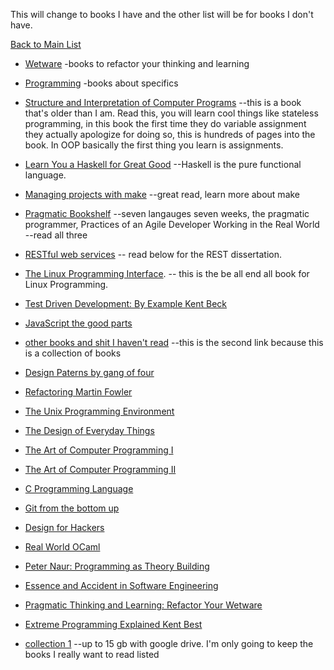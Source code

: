 This will change to books I have and the other list will be for books I don't have. 

[Back to Main List](https://gist.github.com/JsWatt/4aef73498525961a5764)

* [Wetware](https://gist.github.com/JsWatt/35037d523753a8de8d42) -books to refactor your thinking and learning

* [Programming](https://gist.github.com/JsWatt/3220d1537fad150a2e03) -books about specifics

* [Structure and Interpretation of Computer Programs](https://mitpress.mit.edu/sicp/ "Really?") --this is a book that's older than I am. Read this, you will learn cool things like stateless programming, in this book the first time they do variable assignment they actually apologize for doing so, this is hundreds of pages into the book. In OOP basically the first thing you learn is assignments. 

* [Learn You a Haskell for Great Good](https://www.dropbox.com/s/z9ybuhwwx738kv1/Learn%20You%20a%20Haskell%20for%20Great%20Good%20-%20Lipovaca%20-%20No%20Starch%20%282011%29.pdf?dl=0) --Haskell is the pure functional language.

* [Managing projects with make](https://www.dropbox.com/s/ukof5ppmdcu1nn5/Managing%20Projects%20with%20GNU%20Make%2C%203rd%20Edition%20-%20Robert%20Mecklenburg.mobi?dl=0) --great read, learn more about make

* [Pragmatic Bookshelf](https://www.dropbox.com/sh/7mijuvu14rnp469/AAD0y1xgRQ88fwIMV9T6QFIHa?dl=0) --seven langauges seven weeks, the pragmatic programmer, Practices of an Agile Developer Working in the Real World --read all three

* [RESTful web services](https://www.dropbox.com/s/z4is55f5n37yu9q/RESTful%20Web%20Services%20%28Oreilly%2C%20May%202007%29%20Leonard%20Richardson%2C%20Sam%20Ruby.pdf?dl=0) -- read below for the REST dissertation.

* [The Linux Programming Interface](https://www.dropbox.com/s/vlnt691d6rmdiwo/interface-a-linux-and-unix-system-programming-handbook.pdf?dl=0).  -- this is the be all end all book for Linux Programming. 

* [Test Driven Development: By Example Kent Beck](http://www.eecs.yorku.ca/course_archive/2003-04/W/3311/sectionM/case_studies/money/KentBeck_TDD_byexample.pdf)

* [JavaScript the good parts](https://drive.google.com/file/d/0B1cUM8Yc-PS1S1NHeDV0OGtHa2c/view?usp=sharing)

* [other books and shit I haven't read](https://www.dropbox.com/sh/u00j48dvrqhs0ql/AABCM0lBKH3SjZ0H5-e-j78Ja?dl=0)  --this is the second link because this is a collection of books

* [Design Paterns by gang of four](https://drive.google.com/file/d/0B1cUM8Yc-PS1dTRNcVA4WmNUSDA/view?usp=sharing)

* [Refactoring Martin Fowler](https://drive.google.com/file/d/0B1cUM8Yc-PS1dmRaMlFPVjhKWVE/view?usp=sharing)

* [The Unix Programming Environment](https://bin.sc/Teaching/2014/JavaScript/Resources/The%20Unix%20Programming%20Environment.pdf)

* [The Design of Everyday Things](https://drive.google.com/file/d/0B1cUM8Yc-PS1UEd2NG14TWFEVEU/view?usp=sharing)

* [The Art of Computer Programming I](https://drive.google.com/file/d/0B1cUM8Yc-PS1SnhfNDcxNVQwRmM/view?usp=sharing)

* [The Art of Computer Programming II](https://drive.google.com/file/d/0B1cUM8Yc-PS1R09pSGFGVVBqYVE/view?usp=sharing)

* [C Programming Language](https://drive.google.com/file/d/0B1cUM8Yc-PS1dmRaMlFPVjhKWVE/view?usp=sharing)

* [Git from the bottom up](http://ftp.newartisans.com/pub/git.from.bottom.up.pdf)

* [Design for Hackers](https://drive.google.com/file/d/0B1cUM8Yc-PS1OWpBQXVnYUN3aWM/view?usp=sharing)

* [Real World OCaml](https://drive.google.com/file/d/0B1cUM8Yc-PS1d2JCYWJVQmtVSkU/view?usp=sharing)

* [Peter Naur: Programming as Theory Building](http://pages.cs.wisc.edu/~remzi/Naur.pdf)

* [Essence and Accident in Software Engineering](http://faculty.salisbury.edu/~xswang/Research/Papers/SERelated/no-silver-bullet.pdf)

* [Pragmatic Thinking and Learning: Refactor Your Wetware](https://drive.google.com/file/d/0B7KT9WSMp4FPTzNPN25xUkdOa00/view?usp=sharing)

* [Extreme Programming Explained Kent Best](https://drive.google.com/file/d/0B7KT9WSMp4FPVkdPZHZ4blVtekE/view?usp=sharing)


* [collection 1](https://drive.google.com/folderview?id=0B1cUM8Yc-PS1X1o0RnM4TV9fbVk&usp=sharing) --up to 15 gb with google drive. I'm only going to keep the books I really want to read listed
